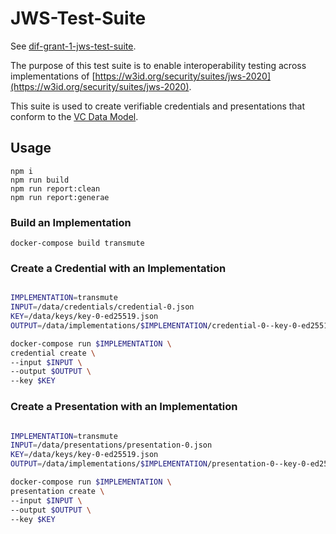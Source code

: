 # JWS-Test-Suite

See [dif-grant-1-jws-test-suite](https://blog.identity.foundation/dif-grant-1-jws-test-suite/).

The purpose of this test suite is to enable interoperability testing across
implementations of [https://w3id.org/security/suites/jws-2020](https://w3id.org/security/suites/jws-2020).

This suite is used to create verifiable credentials and presentations that conform to the [VC Data Model](https://www.w3.org/TR/vc-data-model/).

## Usage

```
npm i
npm run build
npm run report:clean
npm run report:generae
```

### Build an Implementation

```
docker-compose build transmute
```

### Create a Credential with an Implementation

```bash

IMPLEMENTATION=transmute
INPUT=/data/credentials/credential-0.json
KEY=/data/keys/key-0-ed25519.json
OUTPUT=/data/implementations/$IMPLEMENTATION/credential-0--key-0-ed25519.json

docker-compose run $IMPLEMENTATION \
credential create \
--input $INPUT \
--output $OUTPUT \
--key $KEY
```

### Create a Presentation with an Implementation

```bash

IMPLEMENTATION=transmute
INPUT=/data/presentations/presentation-0.json
KEY=/data/keys/key-0-ed25519.json
OUTPUT=/data/implementations/$IMPLEMENTATION/presentation-0--key-0-ed25519.json

docker-compose run $IMPLEMENTATION \
presentation create \
--input $INPUT \
--output $OUTPUT \
--key $KEY
```
